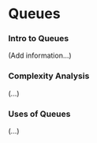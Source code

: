 # Queues
### **Intro to Queues**
(Add information...)

### **Complexity Analysis**
(...)

### **Uses of Queues**
(...)
